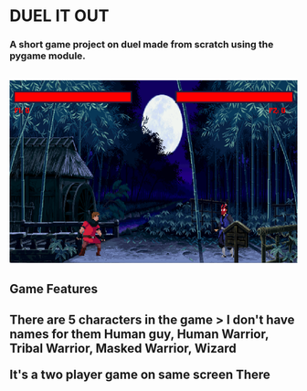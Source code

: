 <h1>DUEL IT OUT</h1>

<h3>A short game project on duel made from scratch using the pygame module.</h3>
<br>
<img src= "Readme Stuff\Game Overlook1.png" height = "320">

<h2>Game Features<h2>
There are 5 characters in the game
> I don't have names for them
 Human guy, Human Warrior, Tribal Warrior, Masked Warrior, Wizard

It's a two player game on same screen
There